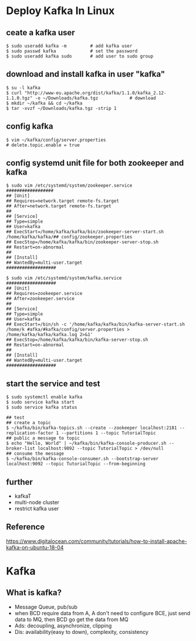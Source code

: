 # Deploy Kafka In Linux

## ceate a kafka user
``` shell 
$ sudo useradd kafka -m         # add kafka user
$ sudo passwd kafka             # set the password
$ sudo useradd kafka sudo       # add user to sudo group
```

## download and install kafka in user "kafka"
``` shell
$ su -l kafka
$ curl "http://www-eu.apache.org/dist/kafka/1.1.0/kafka_2.12-1.1.0.tgz" -o ~/Downloads/kafka.tgz            # download
$ mkdir ~/kafka && cd ~/kafka
$ tar -xvzf ~/Downloads/kafka.tgz -strip 1
```

## config kafka
``` shell
$ vim ~/kafka/config/server.properties
# delete.topic.enable = true
```

## config systemd unit file for both zookeeper and kafka
``` shell
$ sudo vim /etc/systemd/system/zookeeper.service
##################
## [Unit]
## Requires=network.target remote-fs.target
## After=network.target remote-fs.target
## 
## [Service]
## Type=simple
## User=kafka
## ExecStart=/home/kafka/kafka/bin/zookeeper-server-start.sh /home/kafka/kafka/## config/zookeeper.properties
## ExecStop=/home/kafka/kafka/bin/zookeeper-server-stop.sh
## Restart=on-abnormal
## 
## [Install]
## WantedBy=multi-user.target
###################

$ sudo vim /etc/systemd/system/kafka.service
###################
## [Unit]
## Requires=zookeeper.service
## After=zookeeper.service
## 
## [Service]
## Type=simple
## User=kafka
## ExecStart=/bin/sh -c '/home/kafka/kafka/bin/kafka-server-start.sh /home/k #afka/#kafka/config/server.properties > /home/kafka/kafka/kafka.log 2>&1'
## ExecStop=/home/kafka/kafka/bin/kafka-server-stop.sh
## Restart=on-abnormal
## 
## [Install]
## WantedBy=multi-user.target
###################
```

## start the service and test
``` shell
$ sudo systemctl enable kafka
$ sudo service kafka start
$ sudo service kafka status

## test
## create a topic
$ ~/kafka/bin/kafka-topics.sh --create --zookeeper localhost:2181 --replication-factor 1 --partitions 1 --topic TutorialTopic      
## public a message to topic 
$ echo "Hello, World" | ~/kafka/bin/kafka-console-producer.sh --broker-list localhost:9092 --topic TutorialTopic > /dev/null
## consume the message
$ ~/kafka/bin/kafka-console-consumer.sh --bootstrap-server localhost:9092 --topic TutorialTopic --from-beginning
```

## further
* kafkaT
* multi-node cluster
* restrict kafka user

## Reference
https://www.digitalocean.com/community/tutorials/how-to-install-apache-kafka-on-ubuntu-18-04


# Kafka

## What is kafka?
* Message Queue, pub/sub
* when BCD require data from A, A don't need to configure BCE, just send data to MQ, then BCD go get the data from MQ
* Ads: decoupling, asynchronize, clipping
* Dis: availability(easy to down), complexity, consistency
